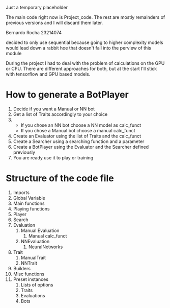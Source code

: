 Just a temporary placeholder

The main code right now is Project_code. The rest are mostly remainders of previous versions and I will discard them later. 

Bernardo Rocha 23214074

decided to only use sequential because going to higher complexity models would 
lead down a rabbit hoe that doesn't fall into the perview of this module


During the project I had to deal with the problem of calculations on the GPU or CPU. There are different approaches for both, but at the start I'll stick with tensorflow and GPU based models.

# How to generate a BotPlayer
<ol>
<li>Decide if you want a Manual or NN bot</li>
<li>Get a list of Traits accordingly to your choice</li>
<li><ul>
<li>If you chose an NN bot choose a NN model as calc_funct</li>
<li>If you chose a Manual bot choose a manual calc_funct</li>
</ul></li>
<li>Create an Evaluator using the list of Traits and the calc_funct</li>
<li>Create a Searcher using a searching function and a parameter</li>
<li>Create a BotPlayer using the Evaluator and the Searcher defined previously</li>
<li>You are ready use it to play or training</li>
</ol>




# Structure of the code file

<ol>
<li>Imports</li>
<li>Global Variable</li>
<li>Main functions</li>
<li>Playing functions</li>
<li>Player</li>
<li>Search</li>
<li>Evaluation
    <ol>
    <li>Manual Evaluation<ol>
        <li>Manual calc_funct</li>
    </ol></li>
    <li>NNEvaluation<ol>
        <li>NeuralNetworks</li>
    </ol></li>

</ol></li>
<li>Trait<ol>
    <li>ManualTrait</li>
    <li>NNTrait</li>
</ol> </li>
<li>Builders</li>
<li>Misc functions</li>
<li>Preset instances<ol>
    <li>Lists of options</li>
    <li>Traits</li>
    <li>Evaluations</li>
    <li>Bots</li>
</ol></li>

</ol>